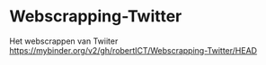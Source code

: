 # Webscrapping-Twitter
Het webscrappen van Twiiter
https://mybinder.org/v2/gh/robertICT/Webscrapping-Twitter/HEAD
